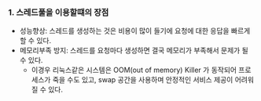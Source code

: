 ### 1. 스레드풀을 이용할떄의 장점
- 성능향상: 스레드를 생성하는 것은 비용이 많이 들기에 요청에 대한 응답을 빠르게 할 수 있다.
- 메모리부족 방지: 스레드를 요청마다 생성하면 결국 메모리가 부족해서 문제가 될 수 있다.
  - 이경우 리눅스같은 시스템은 OOM(out of memory) Killer 가 동작되어 프로세스가 죽을 수도 있고, swap 공간을 사용하며 안정적인 서비스 제공이 어려워 질 수 있다.
